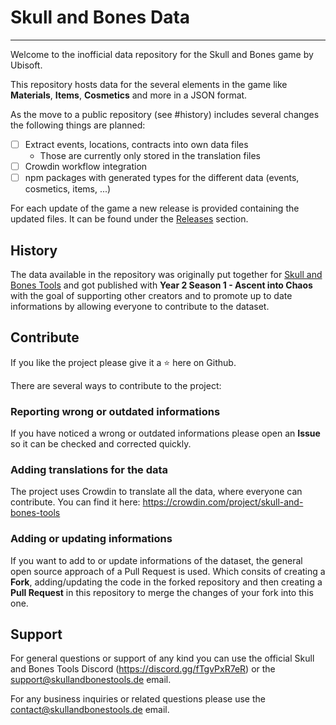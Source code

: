 # Skull and Bones Data
---
Welcome to the inofficial data repository for the Skull and Bones game by Ubisoft.

This repository hosts data for the several elements in the game like **Materials**, **Items**, **Cosmetics** and more in a JSON format.

As the move to a public repository (see #history) includes several changes the following things are planned:
- [ ] Extract events, locations, contracts into own data files
  - Those are currently only stored in the translation files
- [ ] Crowdin workflow integration
- [ ] npm packages with generated types for the different data (events, cosmetics, items, ...)

For each update of the game a new release is provided containing the updated files. It can be found under the [Releases](https://github.com/SkullAndBonesTools/SkullAndBonesData/releases) section.

## History
The data available in the repository was originally put together for [Skull and Bones Tools]() and got published with **Year 2 Season 1 - Ascent into Chaos** with the goal of supporting other creators and to promote up to date informations by allowing everyone to contribute to the dataset. 

## Contribute
If you like the project please give it a ⭐ here on Github.

There are several ways to contribute to the project:

### Reporting wrong or outdated informations
If you have noticed a wrong or outdated informations please open an **Issue** so it can be checked and corrected quickly.

### Adding translations for the data
The project uses Crowdin to translate all the data, where everyone can contribute.
You can find it here: https://crowdin.com/project/skull-and-bones-tools

### Adding or updating informations
If you want to add to or update informations of the dataset, the general open source approach of a Pull Request is used.
Which consits of creating a **Fork**, adding/updating the code in the forked repository and then creating a **Pull Request** in this repository to merge the changes of your fork into this one.


## Support
For general questions or support of any kind you can use the official Skull and Bones Tools Discord (https://discord.gg/fTgvPxR7eR) or the support@skullandbonestools.de email.

For any business inquiries or related questions please use the contact@skullandbonestools.de email.